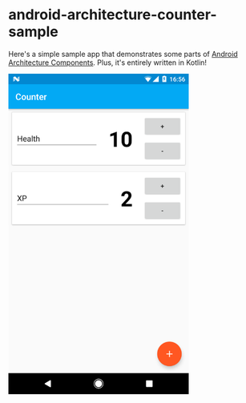 # android-architecture-counter-sample

Here's a simple sample app that demonstrates some parts of [Android Architecture Components](https://developer.android.com/topic/libraries/architecture/index.html). Plus, it's entirely written in Kotlin!

<img src="/images/screenshot.png" width="360" height="640" />